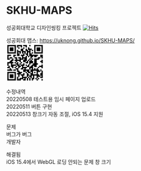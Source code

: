# SKHU-MAPS
성공회대학교 디자인씽킹 프로젝트 [![Hits](https://hits.seeyoufarm.com/api/count/incr/badge.svg?url=https%3A%2F%2Fgithub.com%2FUknong%2FSKHU-MAPS&count_bg=%2379C83D&title_bg=%23555555&icon=&icon_color=%23E7E7E7&title=hits&edge_flat=false)](https://hits.seeyoufarm.com)  
  
성공회대 맵스: https://uknong.github.io/SKHU-MAPS/  
<img src="https://raw.githubusercontent.com/Uknong/SKHU-MAPS/main/SKHU_MAPS_QR.png" width="100" height="100">

수정내역  
20220508 테스트용 임시 페이지 업로드  
20220511 버튼 구현  
20220513 창크기 자동 조절, iOS 15.4 지원
  
문제  
버그가 버그  
개발자  
  
해결됨  
iOS 15.4에서 WebGL 로딩 안되는 문제
창 크기  
